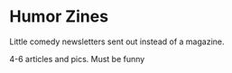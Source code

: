 # Humor Zines
Little comedy newsletters sent out instead of a magazine. 

4-6 articles and pics. Must be funny
